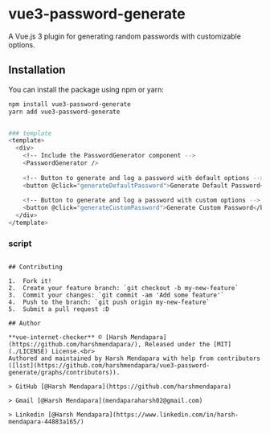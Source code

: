 # vue3-password-generate

A Vue.js 3 plugin for generating random passwords with customizable options.

## Installation

You can install the package using npm or yarn:


```bash
npm install vue3-password-generate
yarn add vue3-password-generate


### template
<template>
  <div>
    <!-- Include the PasswordGenerator component -->
    <PasswordGenerator />
    
    <!-- Button to generate and log a password with default options -->
    <button @click="generateDefaultPassword">Generate Default Password</button>
    
    <!-- Button to generate and log a password with custom options -->
    <button @click="generateCustomPassword">Generate Custom Password</button>
  </div>
</template>
```

### script
<script>
import { PasswordGenerator } from "vue3-password-generate";

export default {
  components: {
    PasswordGenerator,
  },
  methods: {
    generateDefaultPassword() {
      // Default options
      const password = this.$generatePassword();
      console.log("Default Password:", password);
    },
    generateCustomPassword() {
      // Custom options
      const password = this.$generatePassword({
        includeUppercase: true,
        includeNumbers: true,
        includeSymbols: false,
        passwordLength: 28,
      });
      console.log("Custom Password:", password);
    },
  },
};
</script>
```

## Contributing

1.  Fork it!
2.  Create your feature branch: `git checkout -b my-new-feature`
3.  Commit your changes: `git commit -am 'Add some feature'`
4.  Push to the branch: `git push origin my-new-feature`
5.  Submit a pull request :D

## Author

**vue-internet-checker** © [Harsh Mendapara](https://github.com/harshmendapara/), Released under the [MIT](./LICENSE) License.<br>
Authored and maintained by Harsh Mendapara with help from contributors ([list](https://github.com/harshmendapara/vue3-password-generate/graphs/contributors)).

> GitHub [@Harsh Mendapara](https://github.com/harshmendapara)

> Gmail [@Harsh Mendapara](mendaparaharsh02@gmail.com)

> Linkedin [@Harsh Mendapara](https://www.linkedin.com/in/harsh-mendapara-44883a165/)

